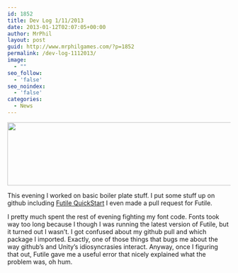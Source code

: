 ```yaml
---
id: 1852
title: Dev Log 1/11/2013
date: 2013-01-12T02:07:05+00:00
author: MrPhil
layout: post
guid: http://www.mrphilgames.com/?p=1852
permalink: /dev-log-1112013/
image:
  - ""
seo_follow:
  - 'false'
seo_noindex:
  - 'false'
categories:
  - News
---
```

<p style="text-align: center;">
  <img class="aligncenter  wp-image-1853" title="Coding" src="http://www.mrphilgames.com/wp-content/uploads/2013/01/Coding.png" alt="" width="608" height="143" srcset="http://www.mrphilgames.com/wp-content/uploads/2013/01/Coding.png 844w, http://www.mrphilgames.com/wp-content/uploads/2013/01/Coding-300x70.png 300w, http://www.mrphilgames.com/wp-content/uploads/2013/01/Coding-400x94.png 400w, http://www.mrphilgames.com/wp-content/uploads/2013/01/Coding-500x117.png 500w" sizes="(max-width: 608px) 100vw, 608px" />
</p>

This evening I worked on basic boiler plate stuff. I put some stuff up on github including [Futile QuickStart](https://github.com/MrPhil/Unity3D-Futile-StartPoint/tree/QuickStart) I even made a pull request for Futile.
  
I pretty much spent the rest of evening fighting my font code. Fonts took way too long because I though I was running the latest version of Futile, but it turned out I wasn’t. I got confused about my github pull and which package I imported. Exactly, one of those things that bugs me about the way github’s and Unity’s idiosyncrasies interact. Anyway, once I figuring that out, Futile gave me a useful error that nicely explained what the problem was, oh hum.